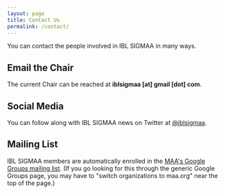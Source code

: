 ```yaml
---
layout: page
title: Contact Us
permalink: /contact/
---
```


You can contact the people involved in IBL SIGMAA in many ways.

## Email the Chair

The current Chair can be reached at <strong>iblsigmaa [at] gmail [dot] com</strong>.

## Social Media

You can follow along with IBL SIGMAA news on Twitter at <a href="https://twitter.com/iblsigmaa">@iblsigmaa</a>.

## Mailing List

IBL SIGMAA members are automatically enrolled in the
<a href="https://groups.google.com/a/maa.org/forum/#!forum/ibl-sigmaa">
MAA's Google Groups mailing list</a>. (If you go looking for this through the
generic Google Groups page, you may have to "switch organizations to maa.org"
near the top of the page.)

<!--
## Comments?

open comment box using a google doc set-up attached to the iblsigmaa address
-->
